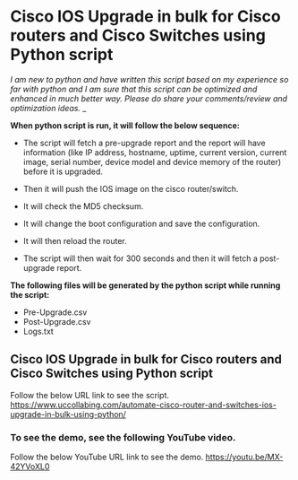 
# Cisco IOS Upgrade in bulk for Cisco routers and Cisco Switches using Python script

_I am new to python and have written this script based on my experience so far with python and I am sure that this script can be optimized and enhanced in much better way. Please do share your comments/review and optimization ideas._
_

**When python script is run, it will follow the below sequence:**

* The script will fetch a pre-upgrade report and the report will have information (like IP address, hostname, uptime, current version, current image, serial number, device model and device memory of the router) before it is upgraded.

* Then it will push the IOS image on the cisco router/switch.

* It will check the MD5 checksum.

* It will change the boot configuration and save the configuration.

* It will then reload the router.

* The script will then wait for 300 seconds and then it will fetch a post-upgrade report.


**The following files will be generated by the python script while running the script:**

* Pre-Upgrade.csv
* Post-Upgrade.csv
* Logs.txt

## Cisco IOS Upgrade in bulk for Cisco routers and Cisco Switches using Python script

Follow the below URL link to see the script.
https://www.uccollabing.com/automate-cisco-router-and-switches-ios-upgrade-in-bulk-using-python/

### To see the demo, see the following YouTube video.

Follow the below YouTube URL link to see the demo.
https://youtu.be/MX-42YVoXL0


